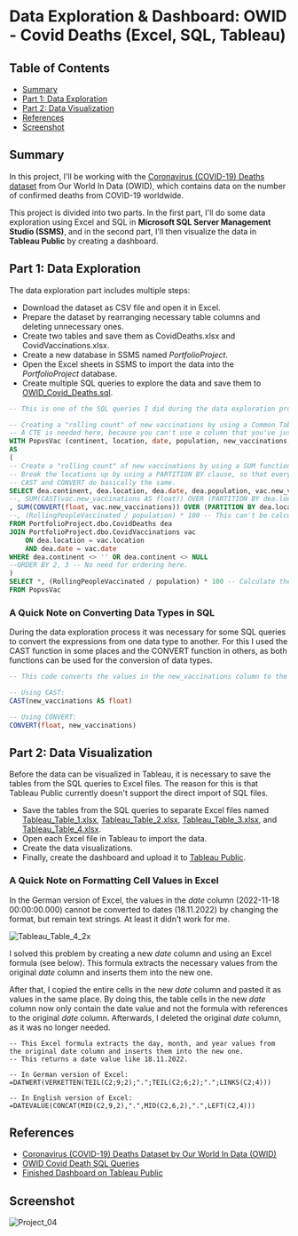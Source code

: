 # Data Exploration & Dashboard: OWID - Covid Deaths (Excel, SQL, Tableau)

## Table of Contents

- [Summary](README.md#summary)
- [Part 1: Data Exploration](README.md#part-1-data-exploration)
- [Part 2: Data Visualization](README.md#part-2-data-visualization)
- [References](README.md#references)
- [Screenshot](README.md#screenshot)

## Summary

In this project, I'll be working with the [Coronavirus (COVID-19) Deaths dataset](https://ourworldindata.org/covid-deaths) from Our World In Data (OWID), which contains data on the number of confirmed deaths from COVID-19 worldwide.

This project is divided into two parts. In the first part, I'll do some data exploration using Excel and SQL in **Microsoft SQL Server Management Studio (SSMS)**, and in the second part, I'll then visualize the data in **Tableau Public** by creating a dashboard.

## Part 1: Data Exploration

The data exploration part includes multiple steps:

- Download the dataset as CSV file and open it in Excel.
- Prepare the dataset by rearranging necessary table columns and deleting unnecessary ones.
- Create two tables and save them as CovidDeaths.xlsx and CovidVaccinations.xlsx.
- Create a new database in SSMS named *PortfolioProject*.
- Open the Excel sheets in SSMS to import the data into the *PortfolioProject* database.
- Create multiple SQL queries to explore the data and save them to [OWID_Covid_Deaths.sql](https://github.com/laresd/Project_04_OWID_Covid_Deaths/blob/main/OWID_Covid_Deaths.sql).

```SQL
-- This is one of the SQL queries I did during the data exploration process.

-- Creating a "rolling count" of new vaccinations by using a Common Table Expression (CTE) named PopvsVac.
-- A CTE is needed here, because you can't use a column that you've just created and use it in the next one, here RollingPeopleVaccinated.
WITH PopvsVac (continent, location, date, population, new_vaccinations, RollingPeopleVaccinated)
AS
(
-- Create a "rolling count" of new vaccinations by using a SUM function and a PARTITION BY clause.
-- Break the locations up by using a PARTITION BY clause, so that every time you get to a new location, the aggregate function starts over.
-- CAST and CONVERT do basically the same.
SELECT dea.continent, dea.location, dea.date, dea.population, vac.new_vaccinations
--, SUM(CAST(vac.new_vaccinations AS float)) OVER (PARTITION BY dea.location ORDER BY dea.location, dea.date) AS RollingPeopleVaccinated
, SUM(CONVERT(float, vac.new_vaccinations)) OVER (PARTITION BY dea.location ORDER BY dea.location, dea.date) AS RollingPeopleVaccinated
--, (RollingPeopleVaccinated / population) * 100 -- This can't be calculated here, but in the next SELECT clause.
FROM PortfolioProject.dbo.CovidDeaths dea
JOIN PortfolioProject.dbo.CovidVaccinations vac
	ON dea.location = vac.location
	AND dea.date = vac.date
WHERE dea.continent <> '' OR dea.continent <> NULL
--ORDER BY 2, 3 -- No need for ordering here.
)
SELECT *, (RollingPeopleVaccinated / population) * 100 -- Calculate the percentage of people vaccinated relative to the total population.
FROM PopvsVac
```

### A Quick Note on Converting Data Types in SQL

During the data exploration process it was necessary for some SQL queries to convert the expressions from one data type to another. For this I used the CAST function in some places and the CONVERT function in others, as both functions can be used for the conversion of data types.

```SQL
-- This code converts the values in the new_vaccinations column to the float data type.

-- Using CAST:
CAST(new_vaccinations AS float)

-- Using CONVERT:
CONVERT(float, new_vaccinations)
```

## Part 2: Data Visualization

Before the data can be visualized in Tableau, it is necessary to save the tables from the SQL queries to Excel files. The reason for this is that Tableau Public currently doesn't support the direct import of SQL files.

- Save the tables from the SQL queries to separate Excel files named [Tableau_Table_1.xlsx](https://github.com/laresd/Project_04_OWID_Covid_Deaths/blob/main/Tableau_Table_1.xlsx), [Tableau_Table_2.xlsx](https://github.com/laresd/Project_04_OWID_Covid_Deaths/blob/main/Tableau_Table_2.xlsx), [Tableau_Table_3.xlsx](https://github.com/laresd/Project_04_OWID_Covid_Deaths/blob/main/Tableau_Table_3.xlsx), and [Tableau_Table_4.xlsx](https://github.com/laresd/Project_04_OWID_Covid_Deaths/blob/main/Tableau_Table_4.xlsx).
- Open each Excel file in Tableau to import the data.
- Create the data visualizations.
- Finally, create the dashboard and upload it to [Tableau Public](https://public.tableau.com/app/profile/larsdataviz/viz/OWIDCovidDeaths/Dashboard1).

### A Quick Note on Formatting Cell Values in Excel

In the German version of Excel, the values in the *date* column (2022-11-18 00:00:00.000) cannot be converted to dates (18.11.2022) by changing the format, but remain text strings. At least it didn't work for me.

![Tableau_Table_4_2x](https://user-images.githubusercontent.com/53877625/205499714-2ad52b03-045b-443a-b102-73acbe019d82.png)

I solved this problem by creating a new *date* column and using an Excel formula (see below). This formula extracts the necessary values from the original *date* column and inserts them into the new one.

After that, I copied the entire cells in the new *date* column and pasted it as values in the same place. By doing this, the table cells in the new *date* column now only contain the date value and not the formula with references to the original *date* column. Afterwards, I deleted the original *date* column, as it was no longer needed.

```
-- This Excel formula extracts the day, month, and year values from the original date column and inserts them into the new one.
-- This returns a date value like 18.11.2022.

-- In German version of Excel:
=DATWERT(VERKETTEN(TEIL(C2;9;2);".";TEIL(C2;6;2);".";LINKS(C2;4)))

-- In English version of Excel:
=DATEVALUE(CONCAT(MID(C2,9,2),".",MID(C2,6,2),".",LEFT(C2,4)))
```

## References

- [Coronavirus (COVID-19) Deaths Dataset by Our World In Data (OWID)](https://ourworldindata.org/covid-deaths)
- [OWID Covid Death SQL Queries](https://github.com/laresd/Project_04_OWID_Covid_Deaths/blob/main/OWID_Covid_Deaths.sql)
- [Finished Dashboard on Tableau Public](https://public.tableau.com/app/profile/larsdataviz/viz/OWIDCovidDeaths/Dashboard1)

## Screenshot

![Project_04](https://user-images.githubusercontent.com/53877625/205499801-b93c1d1c-ca11-47f1-8a7e-0e7ccabf9ce6.png)
